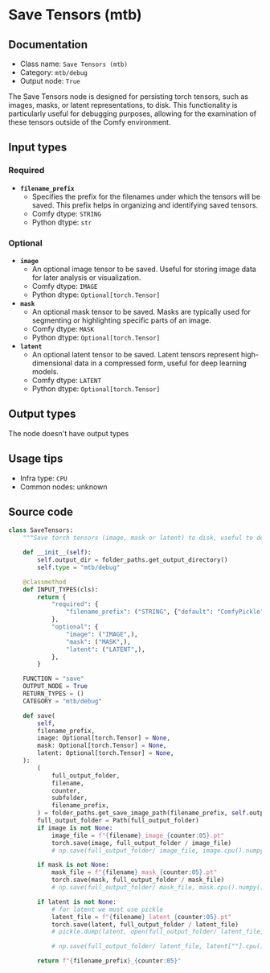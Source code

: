 # Save Tensors (mtb)
## Documentation
- Class name: `Save Tensors (mtb)`
- Category: `mtb/debug`
- Output node: `True`

The Save Tensors node is designed for persisting torch tensors, such as images, masks, or latent representations, to disk. This functionality is particularly useful for debugging purposes, allowing for the examination of these tensors outside of the Comfy environment.
## Input types
### Required
- **`filename_prefix`**
    - Specifies the prefix for the filenames under which the tensors will be saved. This prefix helps in organizing and identifying saved tensors.
    - Comfy dtype: `STRING`
    - Python dtype: `str`
### Optional
- **`image`**
    - An optional image tensor to be saved. Useful for storing image data for later analysis or visualization.
    - Comfy dtype: `IMAGE`
    - Python dtype: `Optional[torch.Tensor]`
- **`mask`**
    - An optional mask tensor to be saved. Masks are typically used for segmenting or highlighting specific parts of an image.
    - Comfy dtype: `MASK`
    - Python dtype: `Optional[torch.Tensor]`
- **`latent`**
    - An optional latent tensor to be saved. Latent tensors represent high-dimensional data in a compressed form, useful for deep learning models.
    - Comfy dtype: `LATENT`
    - Python dtype: `Optional[torch.Tensor]`
## Output types
The node doesn't have output types
## Usage tips
- Infra type: `CPU`
- Common nodes: unknown


## Source code
```python
class SaveTensors:
    """Save torch tensors (image, mask or latent) to disk, useful to debug things outside comfy"""

    def __init__(self):
        self.output_dir = folder_paths.get_output_directory()
        self.type = "mtb/debug"

    @classmethod
    def INPUT_TYPES(cls):
        return {
            "required": {
                "filename_prefix": ("STRING", {"default": "ComfyPickle"}),
            },
            "optional": {
                "image": ("IMAGE",),
                "mask": ("MASK",),
                "latent": ("LATENT",),
            },
        }

    FUNCTION = "save"
    OUTPUT_NODE = True
    RETURN_TYPES = ()
    CATEGORY = "mtb/debug"

    def save(
        self,
        filename_prefix,
        image: Optional[torch.Tensor] = None,
        mask: Optional[torch.Tensor] = None,
        latent: Optional[torch.Tensor] = None,
    ):
        (
            full_output_folder,
            filename,
            counter,
            subfolder,
            filename_prefix,
        ) = folder_paths.get_save_image_path(filename_prefix, self.output_dir)
        full_output_folder = Path(full_output_folder)
        if image is not None:
            image_file = f"{filename}_image_{counter:05}.pt"
            torch.save(image, full_output_folder / image_file)
            # np.save(full_output_folder/ image_file, image.cpu().numpy())

        if mask is not None:
            mask_file = f"{filename}_mask_{counter:05}.pt"
            torch.save(mask, full_output_folder / mask_file)
            # np.save(full_output_folder/ mask_file, mask.cpu().numpy())

        if latent is not None:
            # for latent we must use pickle
            latent_file = f"{filename}_latent_{counter:05}.pt"
            torch.save(latent, full_output_folder / latent_file)
            # pickle.dump(latent, open(full_output_folder/ latent_file, "wb"))

            # np.save(full_output_folder/ latent_file, latent[""].cpu().numpy())

        return f"{filename_prefix}_{counter:05}"

```
